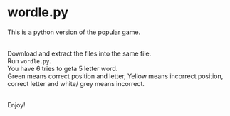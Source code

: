 # wordle.py

This is a python version of the popular game.<br><br>

Download and extract the files into the same file. <br>
Run `wordle.py`. <br>
You have 6 tries to geta 5 letter word.<br>
Green means correct position and letter, Yellow means incorrect position, correct letter and white/ grey means incorrect.<br><br>

Enjoy!
